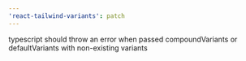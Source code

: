 ```yaml
---
'react-tailwind-variants': patch
---
```


typescript should throw an error when passed compoundVariants or defaultVariants with non-existing variants
